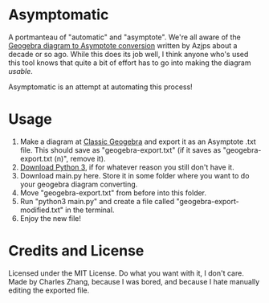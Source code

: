 # Asymptomatic
A portmanteau of "automatic" and "asymptote".  We're all aware of the [Geogebra diagram to Asymptote conversion](https://www.geogebra.org/classic?lang=en) written by Azjps about a decade or so ago.  While this does its job well, I think anyone who's used this tool knows that quite a bit of effort has to go into making the diagram *usable*.

Asymptomatic is an attempt at automating this process!

# Usage
1. Make a diagram at [Classic Geogebra](https://www.geogebra.org/classic?lang=en) and export it as an Asymptote .txt file.  This should save as "geogebra-export.txt" (if it saves as "geogebra-export.txt (n)", remove it).
2. [Download Python 3](https://www.python.org/downloads/), if for whatever reason you still don't have it.
3. Download main.py here.  Store it in some folder where you want to do your geogebra diagram converting.
4. Move "geogebra-export.txt" from before into this folder.
5. Run "python3 main.py" and create a file called "geogebra-export-modified.txt" in the terminal.
6. Enjoy the new file!

# Credits and License
Licensed under the MIT License.  Do what you want with it, I don't care.
Made by Charles Zhang, because I was bored, and because I hate manually editing the exported file.
